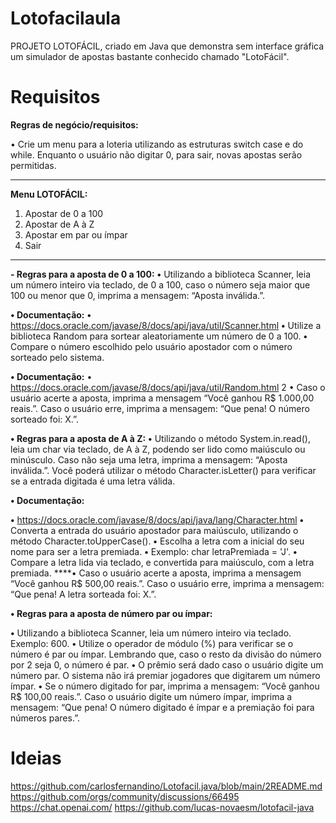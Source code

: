 # Lotofacilaula

PROJETO LOTOFÁCIL, criado em Java que demonstra sem interface gráfica um simulador de apostas bastante conhecido chamado "LotoFácil". 

# Requisitos 

**Regras de negócio/requisitos:**

• Crie um menu para a loteria utilizando as estruturas switch case e do while. Enquanto
o usuário não digitar 0, para sair, novas apostas serão permitidas.

**************************
**Menu LOTOFÁCIL:**
1) Apostar de 0 a 100
2) Apostar de A à Z
3) Apostar em par ou ímpar
0) Sair
**************************

**- Regras para a aposta de 0 a 100:**
**•** Utilizando a biblioteca Scanner, leia um número inteiro via teclado, de 0 a 100,
caso o número seja maior que 100 ou menor que 0, imprima a mensagem: “Aposta
inválida.”.

**• Documentação:**
**•** https://docs.oracle.com/javase/8/docs/api/java/util/Scanner.html
**•** Utilize a biblioteca Random para sortear aleatoriamente um número de 0 a 100.
**•** Compare o número escolhido pelo usuário apostador com o número sorteado pelo
sistema.

**• Documentação:**
• https://docs.oracle.com/javase/8/docs/api/java/util/Random.html
2
• Caso o usuário acerte a aposta, imprima a mensagem “Você ganhou R$ 1.000,00
reais.”. Caso o usuário erre, imprima a mensagem: “Que pena! O número sorteado
foi: X.”.

**• Regras para a aposta de A à Z:**
**•** Utilizando o método System.in.read(), leia um char via teclado, de A à Z, podendo
ser lido como maiúsculo ou minúsculo. Caso não seja uma letra, imprima a
mensagem: “Aposta inválida.”. Você poderá utilizar o método Character.isLetter()
para verificar se a entrada digitada é uma letra válida.

**• Documentação:**

**•** https://docs.oracle.com/javase/8/docs/api/java/lang/Character.html
**•** Converta a entrada do usuário apostador para maiúsculo, utilizando o método
Character.toUpperCase().
**•** Escolha a letra com a inicial do seu nome para ser a letra premiada.
**•** Exemplo: char letraPremiada = 'J'.
**•** Compare a letra lida via teclado, e convertida para maiúsculo, com a letra
premiada.
****• Caso o usuário acerte a aposta, imprima a mensagem “Você ganhou R$ 500,00
reais.”. Caso o usuário erre, imprima a mensagem: “Que pena! A letra sorteada foi:
X.”.

**• Regras para a aposta de número par ou ímpar:**

**•** Utilizando a biblioteca Scanner, leia um número inteiro via teclado. Exemplo: 600.
**•** Utilize o operador de módulo (%) para verificar se o número é par ou ímpar.
Lembrando que, caso o resto da divisão do número por 2 seja 0, o número é par.
**•** O prêmio será dado caso o usuário digite um número par. O sistema não irá
premiar jogadores que digitarem um número ímpar.
**•** Se o número digitado for par, imprima a mensagem: “Você ganhou R$ 100,00
reais.”. Caso o usuário digite um número ímpar, imprima a mensagem: “Que pena!
O número digitado é ímpar e a premiação foi para números pares.”.


# Ideias
https://github.com/carlosfernandino/Lotofacil.java/blob/main/2README.md
https://github.com/orgs/community/discussions/66495
https://chat.openai.com/
https://github.com/lucas-novaesm/lotofacil-java
